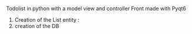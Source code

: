 Todolist in python 
with a model view and controller
Front made with Pyqt6

1. Creation of the List entity :
2. creation of the DB